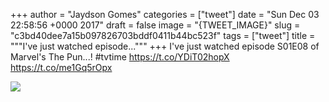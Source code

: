 
+++
author = "Jaydson Gomes"
categories = ["tweet"]
date = "Sun Dec 03 22:58:56 +0000 2017"
draft = false
image = "{TWEET_IMAGE}"
slug = "c3bd40dee7a15b097826703bddf0411b44bc523f"
tags = ["tweet"]
title = """I've just watched episode..."""
+++
I've just watched episode S01E08 of Marvel's The Pun...! #tvtime https://t.co/YDiT02hopX https://t.co/me1Gq5rOpx

![](/images/tweet-media/937456144292904960-DQKDZKWX0AAeLfl.jpg)